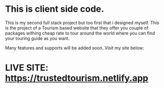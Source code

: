 # This is client side code.
This is my second full stack project but too first that i designed myself.
This is the project of a Tourism based website that they offer you couple of packages withing cheap rate to tour around the world where you can find your touring guide as you want.

Many features and supports will be added soon..Visit my site below:

# LIVE SITE: https://trustedtourism.netlify.app 
